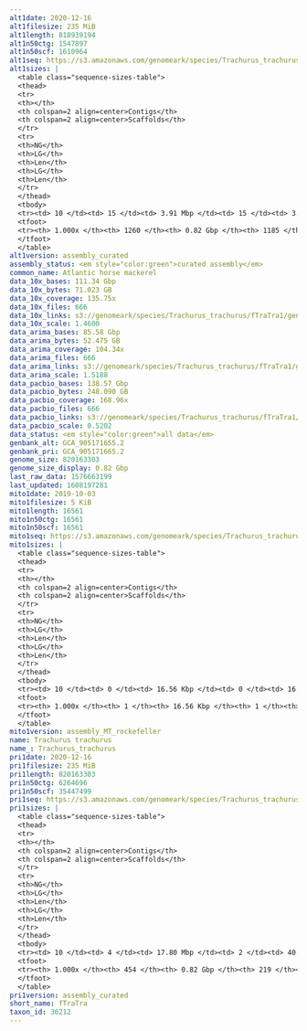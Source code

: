```yaml
---
alt1date: 2020-12-16
alt1filesize: 235 MiB
alt1length: 818939194
alt1n50ctg: 1547897
alt1n50scf: 1610964
alt1seq: https://s3.amazonaws.com/genomeark/species/Trachurus_trachurus/fTraTra1/assembly_curated/fTraTra1.alt.asm.20201216.fasta.gz
alt1sizes: |
  <table class="sequence-sizes-table">
  <thead>
  <tr>
  <th></th>
  <th colspan=2 align=center>Contigs</th>
  <th colspan=2 align=center>Scaffolds</th>
  </tr>
  <tr>
  <th>NG</th>
  <th>LG</th>
  <th>Len</th>
  <th>LG</th>
  <th>Len</th>
  </tr>
  </thead>
  <tbody>
  <tr><td> 10 </td><td> 15 </td><td> 3.91 Mbp </td><td> 15 </td><td> 3.92 Mbp </td></tr>  <tr><td> 20 </td><td> 39 </td><td> 3.10 Mbp </td><td> 38 </td><td> 3.16 Mbp </td></tr>  <tr><td> 30 </td><td> 68 </td><td> 2.48 Mbp </td><td> 67 </td><td> 2.53 Mbp </td></tr>  <tr><td> 40 </td><td> 105 </td><td> 2.06 Mbp </td><td> 104 </td><td> 2.08 Mbp </td></tr>  <tr style="background-color:#cccccc;"><td> 50 </td><td> 152 </td><td> 1.55 Mbp </td><td> 148 </td><td> 1.61 Mbp </td></tr>  <tr><td> 60 </td><td> 213 </td><td> 1.20 Mbp </td><td> 206 </td><td> 1.24 Mbp </td></tr>  <tr><td> 70 </td><td> 294 </td><td> 0.84 Mbp </td><td> 282 </td><td> 0.89 Mbp </td></tr>  <tr><td> 80 </td><td> 410 </td><td> 0.59 Mbp </td><td> 392 </td><td> 0.62 Mbp </td></tr>  <tr><td> 90 </td><td> 587 </td><td> 346.69 Kbp </td><td> 558 </td><td> 377.95 Kbp </td></tr>  <tr><td> 100 </td><td> 1259 </td><td> 742  bp </td><td> 1184 </td><td> 742  bp </td></tr>  </tbody>
  <tfoot>
  <tr><th> 1.000x </th><th> 1260 </th><th> 0.82 Gbp </th><th> 1185 </th><th> 0.82 Gbp </th></tr>
  </tfoot>
  </table>
alt1version: assembly_curated
assembly_status: <em style="color:green">curated assembly</em>
common_name: Atlantic horse mackerel
data_10x_bases: 111.34 Gbp
data_10x_bytes: 71.023 GB
data_10x_coverage: 135.75x
data_10x_files: 666
data_10x_links: s3://genomeark/species/Trachurus_trachurus/fTraTra1/genomic_data/10x/<br>
data_10x_scale: 1.4600
data_arima_bases: 85.58 Gbp
data_arima_bytes: 52.475 GB
data_arima_coverage: 104.34x
data_arima_files: 666
data_arima_links: s3://genomeark/species/Trachurus_trachurus/fTraTra1/genomic_data/arima/<br>
data_arima_scale: 1.5188
data_pacbio_bases: 138.57 Gbp
data_pacbio_bytes: 248.090 GB
data_pacbio_coverage: 168.96x
data_pacbio_files: 666
data_pacbio_links: s3://genomeark/species/Trachurus_trachurus/fTraTra1/genomic_data/pacbio/<br>
data_pacbio_scale: 0.5202
data_status: <em style="color:green">all data</em>
genbank_alt: GCA_905171655.2
genbank_pri: GCA_905171665.2
genome_size: 820163303
genome_size_display: 0.82 Gbp
last_raw_data: 1576663199
last_updated: 1608197281
mito1date: 2019-10-03
mito1filesize: 5 KiB
mito1length: 16561
mito1n50ctg: 16561
mito1n50scf: 16561
mito1seq: https://s3.amazonaws.com/genomeark/species/Trachurus_trachurus/fTraTra1/assembly_MT_rockefeller/fTraTra1.MT.20191003.fasta.gz
mito1sizes: |
  <table class="sequence-sizes-table">
  <thead>
  <tr>
  <th></th>
  <th colspan=2 align=center>Contigs</th>
  <th colspan=2 align=center>Scaffolds</th>
  </tr>
  <tr>
  <th>NG</th>
  <th>LG</th>
  <th>Len</th>
  <th>LG</th>
  <th>Len</th>
  </tr>
  </thead>
  <tbody>
  <tr><td> 10 </td><td> 0 </td><td> 16.56 Kbp </td><td> 0 </td><td> 16.56 Kbp </td></tr>  <tr><td> 20 </td><td> 0 </td><td> 16.56 Kbp </td><td> 0 </td><td> 16.56 Kbp </td></tr>  <tr><td> 30 </td><td> 0 </td><td> 16.56 Kbp </td><td> 0 </td><td> 16.56 Kbp </td></tr>  <tr><td> 40 </td><td> 0 </td><td> 16.56 Kbp </td><td> 0 </td><td> 16.56 Kbp </td></tr>  <tr style="background-color:#cccccc;"><td> 50 </td><td> 0 </td><td style="background-color:#ff8888;"> 16.56 Kbp </td><td> 0 </td><td style="background-color:#ff8888;"> 16.56 Kbp </td></tr>  <tr><td> 60 </td><td> 0 </td><td> 16.56 Kbp </td><td> 0 </td><td> 16.56 Kbp </td></tr>  <tr><td> 70 </td><td> 0 </td><td> 16.56 Kbp </td><td> 0 </td><td> 16.56 Kbp </td></tr>  <tr><td> 80 </td><td> 0 </td><td> 16.56 Kbp </td><td> 0 </td><td> 16.56 Kbp </td></tr>  <tr><td> 90 </td><td> 0 </td><td> 16.56 Kbp </td><td> 0 </td><td> 16.56 Kbp </td></tr>  <tr><td> 100 </td><td> 0 </td><td> 16.56 Kbp </td><td> 0 </td><td> 16.56 Kbp </td></tr>  </tbody>
  <tfoot>
  <tr><th> 1.000x </th><th> 1 </th><th> 16.56 Kbp </th><th> 1 </th><th> 16.56 Kbp </th></tr>
  </tfoot>
  </table>
mito1version: assembly_MT_rockefeller
name: Trachurus trachurus
name_: Trachurus_trachurus
pri1date: 2020-12-16
pri1filesize: 235 MiB
pri1length: 820163303
pri1n50ctg: 6264696
pri1n50scf: 35447499
pri1seq: https://s3.amazonaws.com/genomeark/species/Trachurus_trachurus/fTraTra1/assembly_curated/fTraTra1.pri.asm.20201216.fasta.gz
pri1sizes: |
  <table class="sequence-sizes-table">
  <thead>
  <tr>
  <th></th>
  <th colspan=2 align=center>Contigs</th>
  <th colspan=2 align=center>Scaffolds</th>
  </tr>
  <tr>
  <th>NG</th>
  <th>LG</th>
  <th>Len</th>
  <th>LG</th>
  <th>Len</th>
  </tr>
  </thead>
  <tbody>
  <tr><td> 10 </td><td> 4 </td><td> 17.80 Mbp </td><td> 2 </td><td> 40.66 Mbp </td></tr>  <tr><td> 20 </td><td> 8 </td><td> 15.98 Mbp </td><td> 4 </td><td> 37.40 Mbp </td></tr>  <tr><td> 30 </td><td> 15 </td><td> 10.02 Mbp </td><td> 6 </td><td> 36.28 Mbp </td></tr>  <tr><td> 40 </td><td> 24 </td><td> 8.13 Mbp </td><td> 8 </td><td> 35.83 Mbp </td></tr>  <tr style="background-color:#cccccc;"><td> 50 </td><td> 36 </td><td style="background-color:#88ff88;"> 6.26 Mbp </td><td> 10 </td><td style="background-color:#88ff88;"> 35.45 Mbp </td></tr>  <tr><td> 60 </td><td> 50 </td><td> 5.23 Mbp </td><td> 13 </td><td> 33.39 Mbp </td></tr>  <tr><td> 70 </td><td> 68 </td><td> 4.00 Mbp </td><td> 15 </td><td> 31.05 Mbp </td></tr>  <tr><td> 80 </td><td> 91 </td><td> 3.02 Mbp </td><td> 18 </td><td> 29.25 Mbp </td></tr>  <tr><td> 90 </td><td> 128 </td><td> 1.63 Mbp </td><td> 21 </td><td> 25.35 Mbp </td></tr>  <tr><td> 100 </td><td> 453 </td><td> 11  bp </td><td> 218 </td><td> 9.80 Kbp </td></tr>  </tbody>
  <tfoot>
  <tr><th> 1.000x </th><th> 454 </th><th> 0.82 Gbp </th><th> 219 </th><th> 0.82 Gbp </th></tr>
  </tfoot>
  </table>
pri1version: assembly_curated
short_name: fTraTra
taxon_id: 36212
---
```

